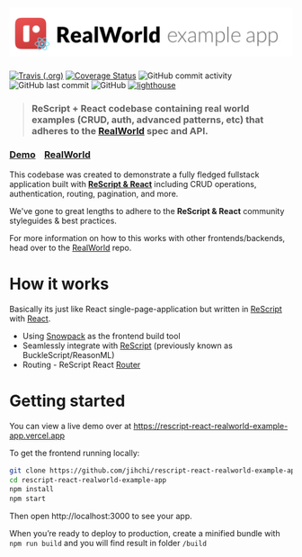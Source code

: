 # ![RealWorld Example App](logo.png)

[![Travis (.org)](https://img.shields.io/travis/jihchi/rescript-react-realworld-example-app)](https://travis-ci.org/jihchi/rescript-react-realworld-example-app)
[![Coverage Status](https://img.shields.io/coveralls/github/jihchi/rescript-react-realworld-example-app)](https://coveralls.io/github/jihchi/rescript-react-realworld-example-app?branch=main)
![GitHub commit activity](https://img.shields.io/github/commit-activity/m/jihchi/rescript-react-realworld-example-app)
![GitHub last commit](https://img.shields.io/github/last-commit/jihchi/rescript-react-realworld-example-app)
![GitHub](https://img.shields.io/github/license/jihchi/rescript-react-realworld-example-app)
[<img title="lighthouse" src="https://img.shields.io/badge/🗼-lighthouse-9cf.svg?logo=google">](https://lighthouse-dot-webdotdevsite.appspot.com//lh/html?url=https://rescript-react-realworld-example-app.vercel.app)

> ### ReScript + React codebase containing real world examples (CRUD, auth, advanced patterns, etc) that adheres to the [RealWorld](https://github.com/gothinkster/realworld) spec and API.

### [Demo](https://rescript-react-realworld-example-app.vercel.app)&nbsp;&nbsp;&nbsp;&nbsp;[RealWorld](https://github.com/gothinkster/realworld)

This codebase was created to demonstrate a fully fledged fullstack application built with **[ReScript & React](https://rescript-lang.org/docs/react/latest/introduction)** including CRUD operations, authentication, routing, pagination, and more.

We've gone to great lengths to adhere to the **ReScript & React** community styleguides & best practices.

For more information on how to this works with other frontends/backends, head over to the [RealWorld](https://github.com/gothinkster/realworld) repo.

# How it works

Basically its just like React single-page-application but written in [ReScript](https://rescript-lang.org/) with [React](https://reactjs.org/).

- Using [Snowpack](https://www.snowpack.dev/) as the frontend build tool
- Seamlessly integrate with [ReScript](https://rescript-lang.org/) (previously known as BuckleScript/ReasonML)
- Routing - ReScript React [Router](https://rescript-lang.org/docs/react/latest/router)

# Getting started

You can view a live demo over at https://rescript-react-realworld-example-app.vercel.app

To get the frontend running locally:

```bash
git clone https://github.com/jihchi/rescript-react-realworld-example-app.git
cd rescript-react-realworld-example-app
npm install
npm start
```

Then open http://localhost:3000 to see your app.

When you’re ready to deploy to production, create a minified bundle with `npm run build` and you will find result in folder `/build`
